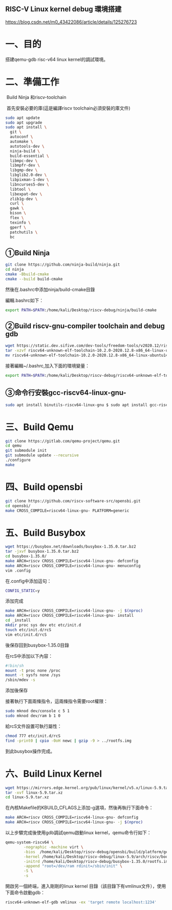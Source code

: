 ## RISC-V Linux kernel debug 環境搭建

https://blog.csdn.net/m0_43422086/article/details/125276723

# 一、目的

搭建qemu-gdb risc-v64 linux kernel的調試環境。

# 二、準備工作

​    Build Ninja 和riscv-toolchain

​    首先安裝必要的庫(這是編譯riscv toolchain必須安裝的庫文件)

```bash
sudo apt update 
sudo apt upgrade 
sudo apt install \
  git \
  autoconf \
  automake \
  autotools-dev \
  ninja-build \
  build-essential \
  libmpc-dev \
  libmpfr-dev \
  libgmp-dev \
  libglib2.0-dev \
  libpixman-1-dev \
  libncurses5-dev \
  libtool \
  libexpat-dev \
  zlib1g-dev \
  curl \
  gawk \
  bison \
  flex \
  texinfo \
  gperf \
  patchutils \
  bc
```

## ①Build Ninja

```bash
git clone https://github.com/ninja-build/ninja.git
cd ninja
cmake -Bbuild-cmake
cmake --build build-cmake
```

然後在.bashrc中添加ninja/build-cmake目錄

編輯.bashrc如下：

```bash
export PATH=$PATH:/home/kali/Desktop/riscv-debug/ninja/build-cmake
```

## ②Build riscv-gnu-compiler toolchain and debug gdb

```bash
wget https://static.dev.sifive.com/dev-tools/freedom-tools/v2020.12/riscv64-unknown-elf-toolchain-10.2.0-2020.12.8-x86_64-linux-ubuntu14.tar.gz
tar -xzvf riscv64-unknown-elf-toolchain-10.2.0-2020.12.8-x86_64-linux-ubuntu14.tar.gz
mv riscv64-unknown-elf-toolchain-10.2.0-2020.12.8-x86_64-linux-ubuntu14  riscv64-unknown-elf-toolchain
```

接著編輯~/.bashrc,加入下面的環境變量：

```bash
export PATH=$PATH:/home/kali/Desktop/riscv-debug/riscv64-unknown-elf-toolchain/bin
```

## ③命令行安裝gcc-riscv64-linux-gnu-

```bash
sudo apt install binutils-riscv64-linux-gnu $ sudo apt install gcc-riscv64-linux-gnu
```

# 三、Build Qemu

```bash
git clone https://gitlab.com/qemu-project/qemu.git
cd qemu
git submodule init
git submodule update --recursive
./configure
make
```

# 四、Build opensbi

```bash
git clone https://github.com/riscv-software-src/opensbi.git
cd opensbi/
make CROSS_COMPILE=riscv64-linux-gnu- PLATFORM=generic
```

# 五、Build Busybox

```bash
wget https://busybox.net/downloads/busybox-1.35.0.tar.bz2
tar -jxvf busybox-1.35.0.tar.bz2
cd busybox-1.35.0/
make ARCH=riscv CROSS_COMPILE=riscv64-linux-gnu- defconfig
make ARCH=riscv CROSS_COMPILE=riscv64-linux-gnu- menuconfig
vim .config 
```

在.config中添加這句：

```bash
CONFIG_STATIC=y
```

添加完成

```bash
make ARCH=riscv CROSS_COMPILE=riscv64-linux-gnu- -j $(nproc)
make ARCH=riscv CROSS_COMPILE=riscv64-linux-gnu- install
cd _install 
mkdir proc sys dev etc etc/init.d
touch etc/init.d/rcS
vim etc/init.d/rcS
```

後保存回到busybox-1.35.0目錄

在rcS中添加以下內容：

```bash
#!bin/sh 
mount -t proc none /proc 
mount -t sysfs none /sys 
/sbin/mdev -s
```

添加後保存

接著執行下面兩條指令，這兩條指令需要root權限：

```bash
sudo mknod dev/console c 5 1 
sudo mknod dev/ram b 1 0
```

給rcS文件設置可執行屬性：

```bash
chmod 777 etc/init.d/rcS
find -print0 | cpio -0oH newc | gzip -9 > ../rootfs.img 
```

到此busybox操作完成。

# 六、Build Linux Kernel

```bash
wget https://mirrors.edge.kernel.org/pub/linux/kernel/v5.x/linux-5.9.tar.xz
tar -xvf linux-5.9.tar.xz
cd linux-5.9.tar.xz 
```

在內核Makefile的KBUILD_CFLAGS上添加-g選項，然後再執行下面命令：

```bash
make ARCH=riscv CROSS_COMPILE=riscv64-linux-gnu- defconfig 
make ARCH=riscv CROSS_COMPILE=riscv64-linux-gnu- -j $(nproc)
```

以上步驟完成後使用gdb調試qemu啟動linux kernel，qemu命令行如下：

```bash
qemu-system-riscv64 \
        -nographic -machine virt \
        -bios  /home/kali/Desktop/riscv-debug/opensbi/build/platform/generic/firmware/fw_dynamic.bin \
        -kernel /home/kali/Desktop/riscv-debug/linux-5.9/arch/riscv/boot/Image \
        -initrd /home/kali/Desktop/riscv-debug/busybox-1.35.0/rootfs.img  \
        -append "root=/dev/ram rdinit=/sbin/init" \
        -S \
        -s
```

開啟另一個終端，進入剛剛的linux kernel 目錄（該目錄下有vmlinux文件），使用下面命令啟動gdb：

```bash
riscv64-unknown-elf-gdb vmlinux -ex 'target remote localhost:1234'
```
